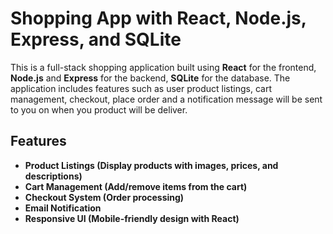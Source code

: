 # Shopping App with React, Node.js, Express, and SQLite

This is a full-stack shopping application built using
**React** for the frontend,
**Node.js** and **Express** for the backend, 
**SQLite** for the database.
The application includes features such as user product listings, cart management, checkout, place order and a notification message will be sent to you on when you product will be deliver.

## Features
- **Product Listings (Display products with images, prices, and descriptions)**
- **Cart Management (Add/remove items from the cart)**
- **Checkout System (Order processing)**
- **Email Notification**
- **Responsive UI (Mobile-friendly design with React)**
